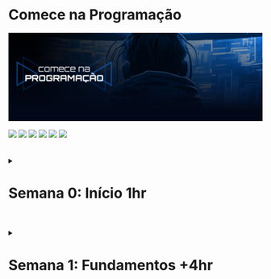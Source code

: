 # Comece na Programação

![CNP](./cover.png)

<div>
  <img src="https://img.shields.io/badge/VS%20Code-000000.svg?style=for-the-badge&logo=visual-studio-code&logoColor=ffffff" />
  <img src="https://img.shields.io/badge/HTML5-000000?style=for-the-badge&logo=html5&logoColor=ffffff" />
  <img src="https://img.shields.io/badge/CSS3-000000?style=for-the-badge&logo=css3&logoColor=ffffff" />
  <img src="https://img.shields.io/badge/Git-000000?style=for-the-badge&logo=git&logoColor=ffffff" />
  <img src="https://img.shields.io/badge/Github-000000?style=for-the-badge&logo=github&logoColor=ffffff" />
  <img src="https://img.shields.io/badge/JavaScript-000000?style=for-the-badge&logo=JavaScript&logoColor=ffffff" />
<div>
<br /> <br />

<details>
  <summary><h1>Semana 0: Início 1hr</h1></summary>
  Apresentação de ferramentas essenciais para iniciar a jornada na programação. <br />Orientações e importancia dos exercícios. <br />
  
  **Estrutura semântica HTML5**
  Projeto HTML5 básico para ser visualizado no browser. <br />
</details><br /> <br />

<details>
  <summary><h1>Semana 1: Fundamentos +4hr</h1></summary>
  
  **O que é HTML5:** É uma linguagem de marcação, ou seja, para estruturar as páginas web. Semelhante os blocos que estruturam e constroem as residências. <br />
  HTML5 possui blocos/tags para vários usos como: paragrafos: "p", imagens: "img", video: "video", e muito mais. <br />
</details><br /> <br />
